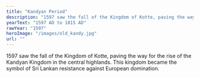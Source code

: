 ```yaml
---
title: "Kandyan Period"
description: "1597 saw the fall of the Kingdom of Kotte, paving the way for the rise of the Kandyan Kingdom in the central highlands. This kingdom became the symbol of Sri Lankan resistance against European domination."
yearText: "1597 AD to 1815 AD"
rawYear: "1597"
heroImage: "/images/old_kandy.jpg"
url: ""
---
```


1597 saw the fall of the Kingdom of Kotte, paving the way for the rise of the Kandyan Kingdom in the central highlands. This kingdom became the symbol of Sri Lankan resistance against European domination.
